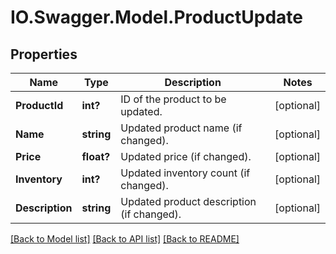 # IO.Swagger.Model.ProductUpdate
## Properties

Name | Type | Description | Notes
------------ | ------------- | ------------- | -------------
**ProductId** | **int?** | ID of the product to be updated. | [optional] 
**Name** | **string** | Updated product name (if changed). | [optional] 
**Price** | **float?** | Updated price (if changed). | [optional] 
**Inventory** | **int?** | Updated inventory count (if changed). | [optional] 
**Description** | **string** | Updated product description (if changed). | [optional] 

[[Back to Model list]](../README.md#documentation-for-models) [[Back to API list]](../README.md#documentation-for-api-endpoints) [[Back to README]](../README.md)

